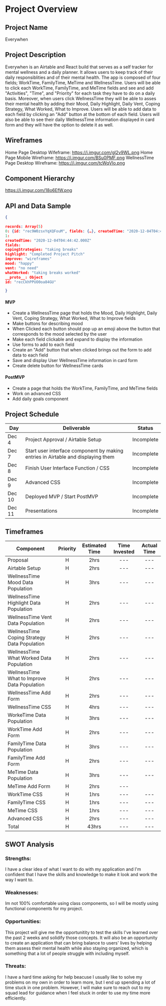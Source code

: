 # Project Overview

## Project Name

Everywhen

## Project Description

Everywhen is an Airtable and React build that serves as a self tracker for mental wellness and a daily planner. It allows users to keep track of their daily responsiblities and of their mental health. The app is composed of four fields; WorkTime, FamilyTime, MeTime and WellnessTime. Users will be able to click each WorkTime, FamilyTime, and MeTime fields and see and add "Activities", "Time", and "Priority" for each task they have to do on a daily basis. Moreover, when users click WellnessTime they will be able to asses their mental health by adding their Mood, Daily Highlight, Daily Vent, Coping Strategy, What Worked, What to Improve. Users will be able to add data to each field by clicking an "Add" button at the bottom of each field. Users will also be able to see their daily WellnessTime information displayed in card form and they will have the option to delete it as well.

## Wireframes

Home Page Desktop Wifeframe: https://i.imgur.com/gI2v9WL.png
Home Page Mobile Wireframe: https://i.imgur.com/BSu0PMF.png
WellnessTime Page Desktop Wireframe: https://i.imgur.com/tcWqVIo.png

## Component Hierarchy

https://i.imgur.com/18o6EfW.png

## API and Data Sample

```json
{
  
records: Array(5)
0: {id: "rec9W0zsxYqXQFouM", fields: {…}, createdTime: "2020-12-04T04:44:42.000Z"}
1:
createdTime: "2020-12-04T04:44:42.000Z"
fields:
copingStrategies: "taking breaks"
highlight: "Completed Project Pitch"
improve: "wireframes"
mood: "happy"
vent: "no need"
whatWorked: "taking breaks worked"
__proto__: Object
id: "recCkhPPUO0oa84GU"

}


```

#### MVP

- Create a WellnessTime page that holds the Mood, Daily Highlight, Daily Vent, Coping Strategy, What Worked, What to Improve fields
- Make buttons for describing mood
- When Clicked each button should pop up an emoji above the button that corresponds to the mood selected by the user
- Make each field clickable and expand to display the information
- Use forms to add to each field
- Create an "Add" button that when clicked brings out the form to add data to each field
- Save and display User WellnessTime information in card form 
- Create delete button for WellnessTime cards

#### PostMVP

- Create a page that holds the WorkTime, FamilyTime, and MeTime fields
- Work on advanced CSS
- Add daily goals component

## Project Schedule

| Day    | Deliverable                                             | Status     |
| ------ | ------------------------------------------------------- | ---------- |
| Dec 4  | Project Approval / Airtable Setup                       | Incomplete |
| Dec 7  | Start user interface component by making entries in Airtable and displaying them | Incomplete |
| Dec 8  | Finish User Interface Function / CSS                    | Incomplete |
| Dec 9  | Advanced CSS                                            | Incomplete |
| Dec 10 | Deployed MVP / Start PostMVP                            | Incomplete |
| Dec 11 | Presentations                                           | Incomplete |

## Timeframes

| Component                                    | Priority | Estimated Time | Time Invested | Actual Time |
| -------------------------------------------- | :------: | :------------: | :-----------: | :---------: |
| Proposal                                     |    H     |      2hrs      |      ---      |     ---     |
| Airtable Setup                               |    H     |      2hrs      |      ---      |     ---     |
| WellnessTime Mood Data Population            |    H     |      3hrs      |      ---      |     ---     |
| WellnessTime Highlight Data Population       |    H     |      2hrs      |      ---      |     ---     |
| WellnessTime Vent Data Population            |    H     |      2hrs      |      ---      |     ---     |
| WellnessTime Coping Strategy Data Population |    H     |      2hrs      |      ---      |     ---     |
| WellnessTime What Worked Data Population     |    H     |      2hrs      |      ---      |     ---     |
| WellnessTime What to Improve Data Population |    H     |      2hrs      |      ---      |     ---     |
| WellnessTime Add Form                        |    H     |      2hrs      |      ---      |     ---     |
| WellnessTime CSS                             |    H     |      4hrs      |      ---      |     ---     |
| WorkeTime Data Population                    |    H     |      3hrs      |      ---      |     ---     |
| WorkTime Add Form                            |    H     |      2hrs      |      ---      |     ---     |
| FamilyTime Data Population                   |    H     |      3hrs      |      ---      |     ---     |
| FamilyTime Add Form                          |    H     |      2hrs      |      ---      |     ---     |
| MeTime Data Population                       |    H     |      3hrs      |      ---      |     ---     |
| MeTime Add Form                              |    H     |      2hrs      |      ---      |   
| WorkTime CSS                                 |    H     |      1hrs      |      ---      |     ---     |
| FamilyTime CSS                               |    H     |      1hrs      |      ---      |     ---     |
| MeTime CSS                                   |    H     |      1hrs      |      ---      |     ---     |
| Advanced CSS                                 |    H     |      2hrs      |      ---      |     ---     |
| Total                                        |    H     |     43hrs      |      ---      |     ---     |

## SWOT Analysis

### Strengths:

I have a clear idea of what I want to do with my application and I'm confident that I have the skills and knowledge to make it look and work the way I want to.

### Weaknesses:

Im not 100% comfortable using class components, so I will be mostly using functional components for my project.

### Opportunities:

This project will give me the opportunitity to test the skills I've learned over the past 2 weeks and solidify those concepts. It will also be an opportunity to create an application that can bring balance to users' lives by helping them assess their mental health while also staying organized, which is something that a lot of people struggle with including myself.

### Threats:

I have a hard time asking for help beacuse I usually like to solve my problems on my own in order to learn more, but I end up spending a lot of time stuck in one problem. However, I will make sure to reach out to my squad lead for guidance when I feel stuck in order to use my time more efficiently.
